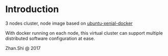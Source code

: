 # Introduction

3 nodes cluster, node image based on [ubuntu-xenial-docker](https://app.vagrantup.com/envimation/boxes/ubuntu-xenial-docker)

With docker running on each node, this virtual cluster can support multiple distributed software configuration at ease.

Zhan.Shi @ 2017
